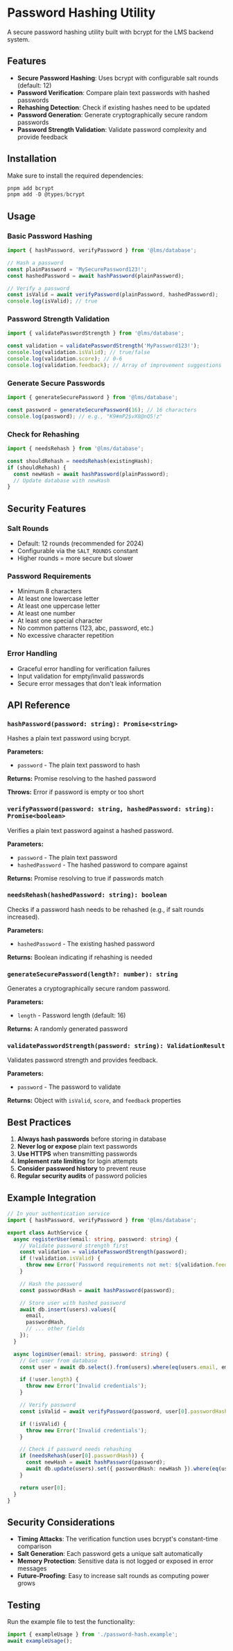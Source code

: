 # Password Hashing Utility

A secure password hashing utility built with bcrypt for the LMS backend system.

## Features

- **Secure Password Hashing**: Uses bcrypt with configurable salt rounds (default: 12)
- **Password Verification**: Compare plain text passwords with hashed passwords
- **Rehashing Detection**: Check if existing hashes need to be updated
- **Password Generation**: Generate cryptographically secure random passwords
- **Password Strength Validation**: Validate password complexity and provide feedback

## Installation

Make sure to install the required dependencies:

```js
pnpm add bcrypt
pnpm add -D @types/bcrypt
```

## Usage

### Basic Password Hashing

```typescript
import { hashPassword, verifyPassword } from '@lms/database';

// Hash a password
const plainPassword = 'MySecurePassword123!';
const hashedPassword = await hashPassword(plainPassword);

// Verify a password
const isValid = await verifyPassword(plainPassword, hashedPassword);
console.log(isValid); // true
```

### Password Strength Validation

```typescript
import { validatePasswordStrength } from '@lms/database';

const validation = validatePasswordStrength('MyPassword123!');
console.log(validation.isValid); // true/false
console.log(validation.score); // 0-6
console.log(validation.feedback); // Array of improvement suggestions
```

### Generate Secure Passwords

```typescript
import { generateSecurePassword } from '@lms/database';

const password = generateSecurePassword(16); // 16 characters
console.log(password); // e.g., "K9#mP2$vX8@nQ5!z"
```

### Check for Rehashing

```typescript
import { needsRehash } from '@lms/database';

const shouldRehash = needsRehash(existingHash);
if (shouldRehash) {
  const newHash = await hashPassword(plainPassword);
  // Update database with newHash
}
```

## Security Features

### Salt Rounds

- Default: 12 rounds (recommended for 2024)
- Configurable via the `SALT_ROUNDS` constant
- Higher rounds = more secure but slower

### Password Requirements

- Minimum 8 characters
- At least one lowercase letter
- At least one uppercase letter
- At least one number
- At least one special character
- No common patterns (123, abc, password, etc.)
- No excessive character repetition

### Error Handling

- Graceful error handling for verification failures
- Input validation for empty/invalid passwords
- Secure error messages that don't leak information

## API Reference

### `hashPassword(password: string): Promise<string>`

Hashes a plain text password using bcrypt.

**Parameters:**

- `password` - The plain text password to hash

**Returns:** Promise resolving to the hashed password

**Throws:** Error if password is empty or too short

### `verifyPassword(password: string, hashedPassword: string): Promise<boolean>`

Verifies a plain text password against a hashed password.

**Parameters:**

- `password` - The plain text password
- `hashedPassword` - The hashed password to compare against

**Returns:** Promise resolving to true if passwords match

### `needsRehash(hashedPassword: string): boolean`

Checks if a password hash needs to be rehashed (e.g., if salt rounds increased).

**Parameters:**

- `hashedPassword` - The existing hashed password

**Returns:** Boolean indicating if rehashing is needed

### `generateSecurePassword(length?: number): string`

Generates a cryptographically secure random password.

**Parameters:**

- `length` - Password length (default: 16)

**Returns:** A randomly generated password

### `validatePasswordStrength(password: string): ValidationResult`

Validates password strength and provides feedback.

**Parameters:**

- `password` - The password to validate

**Returns:** Object with `isValid`, `score`, and `feedback` properties

## Best Practices

1. **Always hash passwords** before storing in database
2. **Never log or expose** plain text passwords
3. **Use HTTPS** when transmitting passwords
4. **Implement rate limiting** for login attempts
5. **Consider password history** to prevent reuse
6. **Regular security audits** of password policies

## Example Integration

```typescript
// In your authentication service
import { hashPassword, verifyPassword } from '@lms/database';

export class AuthService {
  async registerUser(email: string, password: string) {
    // Validate password strength first
    const validation = validatePasswordStrength(password);
    if (!validation.isValid) {
      throw new Error(`Password requirements not met: ${validation.feedback.join(', ')}`);
    }

    // Hash the password
    const passwordHash = await hashPassword(password);

    // Store user with hashed password
    await db.insert(users).values({
      email,
      passwordHash,
      // ... other fields
    });
  }

  async loginUser(email: string, password: string) {
    // Get user from database
    const user = await db.select().from(users).where(eq(users.email, email)).limit(1);

    if (!user.length) {
      throw new Error('Invalid credentials');
    }

    // Verify password
    const isValid = await verifyPassword(password, user[0].passwordHash);

    if (!isValid) {
      throw new Error('Invalid credentials');
    }

    // Check if password needs rehashing
    if (needsRehash(user[0].passwordHash)) {
      const newHash = await hashPassword(password);
      await db.update(users).set({ passwordHash: newHash }).where(eq(users.id, user[0].id));
    }

    return user[0];
  }
}
```

## Security Considerations

- **Timing Attacks**: The verification function uses bcrypt's constant-time comparison
- **Salt Generation**: Each password gets a unique salt automatically
- **Memory Protection**: Sensitive data is not logged or exposed in error messages
- **Future-Proofing**: Easy to increase salt rounds as computing power grows

## Testing

Run the example file to test the functionality:

```typescript
import { exampleUsage } from './password-hash.example';
await exampleUsage();
```
